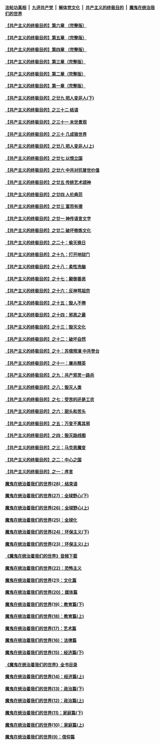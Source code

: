 

####  [法轮功真相](../../../../basic/blob/master/README.md?t=05171831) &nbsp;|&nbsp; [九评共产党](../../../../9ping.md/blob/master/README.md?t=05171831) &nbsp;|&nbsp; [解体党文化](../../../../jtdwh.md/blob/master/README.md?t=05171831)  &nbsp;|&nbsp; [共产主义的终极目的](../../../../gczydzjmd.md/blob/master/README.md?t=05171831) &nbsp;|&nbsp; [魔鬼在统治我们的世界](../../../../mgztzwmdsj.md/blob/master/README.md?t=05171831) 

#### [【共产主义的终极目的】第六章 （完整版）](../pages/nsc422/n11428913.md?t=05171831) 

#### [【共产主义的终极目的】第五章 （完整版）](../pages/nsc422/n11428912.md?t=05171831) 

#### [【共产主义的终极目的】第四章 （完整版）](../pages/nsc422/n11428907.md?t=05171831) 

#### [【共产主义的终极目的】第三章（完整版）](../pages/nsc422/n11428848.md?t=05171831) 

#### [【共产主义的终极目的】第二章（完整版）](../pages/nsc422/n11428831.md?t=05171831) 

#### [【共产主义的终极目的】第一章（完整版）](../pages/nsc422/n11417651.md?t=05171831) 

#### [【共产主义的终极目的】之廿九 把人变非人(下)](../pages/nsc422/n11344140.md?t=05171831) 

#### [【共产主义的终极目的】之三十二 结语](../pages/nsc422/n11360535.md?t=05171831) 

#### [【共产主义的终极目的】之三十一 末世景观](../pages/nsc422/n11351129.md?t=05171831) 

#### [【共产主义的终极目的】之三十 几成狼世界](../pages/nsc422/n11348280.md?t=05171831) 

#### [【共产主义的终极目的】之廿八 把人变非人(上)](../pages/nsc422/n11340492.md?t=05171831) 

#### [【共产主义的终极目的】之廿七 以恨立国](../pages/nsc422/n11336944.md?t=05171831) 

#### [【共产主义的终极目的】之廿六 中共对抗普世价值](../pages/nsc422/n11324785.md?t=05171831) 

#### [【共产主义的终极目的】之廿五 传统艺术颂神](../pages/nsc422/n11296396.md?t=05171831) 

#### [【共产主义的终极目的】之廿四 人伦典范](../pages/nsc422/n11296397.md?t=05171831) 

#### [【共产主义的终极目的】之廿三 富而有德](../pages/nsc422/n11283598.md?t=05171831) 

#### [【共产主义的终极目的】之廿一 神传语言文字](../pages/nsc422/n11263265.md?t=05171831) 

#### [【共产主义的终极目的】之廿二 破坏修炼文化](../pages/nsc422/n11245728.md?t=05171831) 

#### [【共产主义的终极目的】之二十：偷天换日](../pages/nsc422/n11238846.md?t=05171831) 

#### [【共产主义的终极目的】之十九：打开地狱门](../pages/nsc422/n11206376.md?t=05171831) 

#### [【共产主义的终极目的】之十八：柔性洗脑](../pages/nsc422/n11199994.md?t=05171831) 

#### [【共产主义的终极目的】之十七：颠倒善恶](../pages/nsc422/n11179782.md?t=05171831) 

#### [【共产主义的终极目的】之十六：反神骂祖宗](../pages/nsc422/n11166798.md?t=05171831) 

#### [【共产主义的终极目的】之十五：毁人不倦](../pages/nsc422/n11166792.md?t=05171831) 

#### [【共产主义的终极目的】之十四：邪恶之最](../pages/nsc422/n11150249.md?t=05171831) 

#### [【共产主义的终极目的】之十三：毁灭文化](../pages/nsc422/n11135227.md?t=05171831) 

#### [【共产主义的终极目的】之十二：破坏自然](../pages/nsc422/n11135214.md?t=05171831) 

#### [【共产主义的终极目的】之十：苏俄预演 中共登台](../pages/nsc422/n11118424.md?t=05171831) 

#### [【共产主义的终极目的】之十一：屠杀精英](../pages/nsc422/n11118442.md?t=05171831) 

#### [【共产主义的终极目的】之九：共产邪灵一路杀](../pages/nsc422/n11114139.md?t=05171831) 

#### [【共产主义的终极目的】之八：毁灭人类](../pages/nsc422/n11108503.md?t=05171831) 

#### [【共产主义的终极目的】之七：受苦的还是工农](../pages/nsc422/n11101809.md?t=05171831) 

#### [【共产主义的终极目的】之六：甜头和苦头](../pages/nsc422/n11096971.md?t=05171831) 

#### [【共产主义的终极目的】之五：万变不离其邪](../pages/nsc422/n11091285.md?t=05171831) 

#### [【共产主义的终极目的】之四：毁灭路线图](../pages/nsc422/n11086284.md?t=05171831) 

#### [【共产主义的终极目的】之三：马克思魔变](../pages/nsc422/n11061941.md?t=05171831) 

#### [【共产主义的终极目的】之二：中心之国](../pages/nsc422/n11047728.md?t=05171831) 

#### [【共产主义的终极目的】之一：序言](../pages/nsc422/n11086077.md?t=05171831) 

#### [魔鬼在统治着我们的世界(28)：结束语](../pages/nsc422/n10936246.md?t=05171831) 

#### [魔鬼在统治着我们的世界(27)：全球野心(下)](../pages/nsc422/n10928319.md?t=05171831) 

#### [魔鬼在统治着我们的世界(26)：全球野心(上)](../pages/nsc422/n10900318.md?t=05171831) 

#### [魔鬼在统治着我们的世界(25)：全球化](../pages/nsc422/n10788205.md?t=05171831) 

#### [魔鬼在统治着我们的世界(24)：环保主义(下)](../pages/nsc422/n10695307.md?t=05171831) 

#### [魔鬼在统治着我们的世界(23)：环保主义(上)](../pages/nsc422/n10688613.md?t=05171831) 

#### [《魔鬼在统治着我们的世界》音频下载](../pages/nsc422/n10635553.md?t=05171831) 

#### [魔鬼在统治着我们的世界(22)：恐怖主义](../pages/nsc422/n10614727.md?t=05171831) 

#### [魔鬼在统治着我们的世界(21)：文化篇](../pages/nsc422/n10597706.md?t=05171831) 

#### [魔鬼在统治着我们的世界(20)：媒体篇](../pages/nsc422/n10586579.md?t=05171831) 

#### [魔鬼在统治着我们的世界(19)：教育篇(下)](../pages/nsc422/n10564808.md?t=05171831) 

#### [魔鬼在统治着我们的世界(18)：教育篇(上)](../pages/nsc422/n10526970.md?t=05171831) 

#### [魔鬼在统治着我们的世界(17)：艺术篇](../pages/nsc422/n10499093.md?t=05171831) 

#### [魔鬼在统治着我们的世界(16)：法律篇](../pages/nsc422/n10485969.md?t=05171831) 

#### [魔鬼在统治着我们的世界(15)：经济篇(下)](../pages/nsc422/n10469975.md?t=05171831) 

#### [《魔鬼在统治着我们的世界》全书目录](../pages/nsc422/n10464261.md?t=05171831) 

#### [魔鬼在统治着我们的世界(14)：经济篇(上)](../pages/nsc422/n10457370.md?t=05171831) 

#### [魔鬼在统治着我们的世界(13)：政治篇(下)](../pages/nsc422/n10448270.md?t=05171831) 

#### [魔鬼在统治着我们的世界(12)：政治篇(上)](../pages/nsc422/n10444576.md?t=05171831) 

#### [魔鬼在统治着我们的世界(11)：家庭篇(下)](../pages/nsc422/n10440961.md?t=05171831) 

#### [魔鬼在统治着我们的世界(10)：家庭篇(上)](../pages/nsc422/n10435448.md?t=05171831) 

#### [魔鬼在统治着我们的世界(9)：信仰篇](../pages/nsc422/n10432159.md?t=05171831) 

